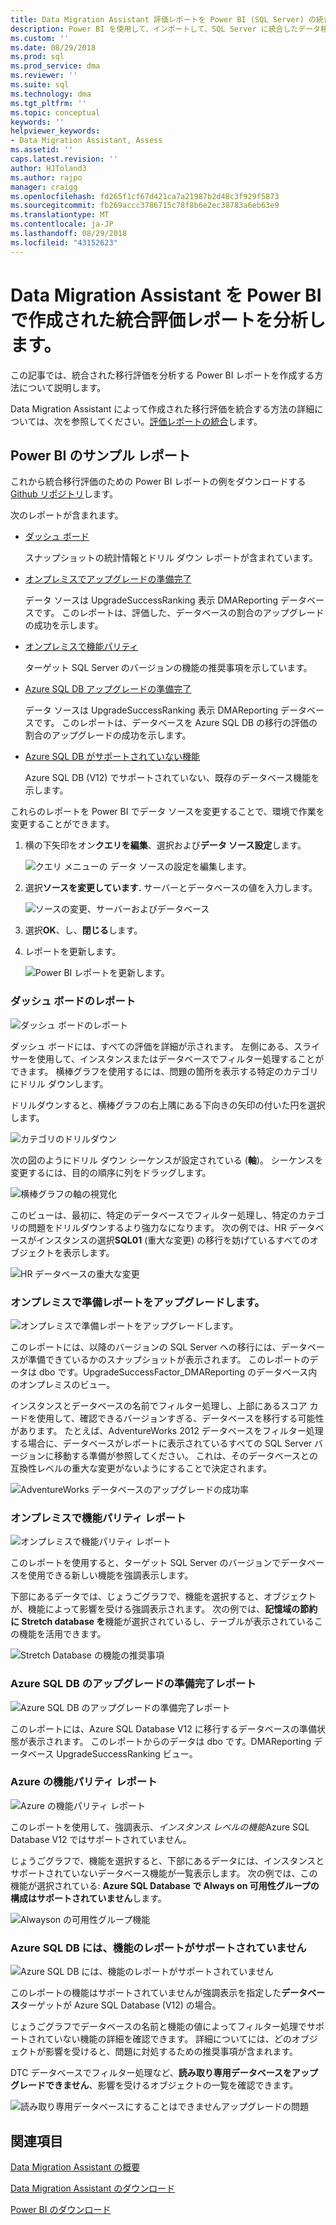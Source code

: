 ```yaml
---
title: Data Migration Assistant 評価レポートを Power BI (SQL Server) の統合の分析 |Microsoft Docs
description: Power BI を使用して、インポートして、SQL Server に統合したデータ移行の評価レポートを分析する方法について説明します
ms.custom: ''
ms.date: 08/29/2018
ms.prod: sql
ms.prod_service: dma
ms.reviewer: ''
ms.suite: sql
ms.technology: dma
ms.tgt_pltfrm: ''
ms.topic: conceptual
keywords: ''
helpviewer_keywords:
- Data Migration Assistant, Assess
ms.assetid: ''
caps.latest.revision: ''
author: HJToland3
ms.author: rajpo
manager: craigg
ms.openlocfilehash: fd265f1cf67d421ca7a21987b2d48c3f929f5873
ms.sourcegitcommit: fb269accc3786715c78f8b6e2ec38783a6eb63e9
ms.translationtype: MT
ms.contentlocale: ja-JP
ms.lasthandoff: 08/29/2018
ms.locfileid: "43152623"
---
```

# <a name="analyze-consolidated-assessment-reports-created-by-data-migration-assistant-with-power-bi"></a>Data Migration Assistant を Power BI で作成された統合評価レポートを分析します。

この記事では、統合された移行評価を分析する Power BI レポートを作成する方法について説明します。

Data Migration Assistant によって作成された移行評価を統合する方法の詳細については、次を参照してください。[評価レポートの統合](../dma/dma-consolidatereports.md)します。

## <a name="sample-power-bi-reports"></a>Power BI のサンプル レポート

これから統合移行評価のための Power BI レポートの例をダウンロードする[Github リポジトリ](https://github.com/Microsoft/sql-server-samples/tree/master/samples/features/data-migration-assistant)します。

次のレポートが含まれます。 

- [ダッシュ ボード](#dashboard--details)

  スナップショットの統計情報とドリル ダウン レポートが含まれています。

- [オンプレミスでアップグレードの準備完了](#on-premises-upgrade-readiness--details)

  データ ソースは UpgradeSuccessRanking 表示 DMAReporting データベースです。  このレポートは、評価した、データベースの割合のアップグレードの成功を示します。

- [オンプレミスで機能パリティ](#on-premise-feature-parity--details)

  ターゲット SQL Server のバージョンの機能の推奨事項を示しています。

- [Azure SQL DB アップグレードの準備完了](#azure-sql-db-upgrade-readiness--details)

  データ ソースは UpgradeSuccessRanking 表示 DMAReporting データベースです。  このレポートは、データベースを Azure SQL DB の移行の評価の割合のアップグレードの成功を示します。

- [Azure SQL DB がサポートされていない機能](#azure-sql-db-unsupported-features--details)

  Azure SQL DB (V12) でサポートされていない、既存のデータベース機能を示します。

これらのレポートを Power BI でデータ ソースを変更することで、環境で作業を変更することができます。 

1. 横の下矢印をオン**クエリを編集**、選択および**データ ソース設定**します。

   ![クエリ メニューの データ ソースの設定を編集します。](../dma/media/DataSourceSettings.png)

1. 選択**ソースを変更しています.** サーバーとデータベースの値を入力します。

   ![ソースの変更、サーバーおよびデータベース](../dma/media/ChangeSource.png)

1. 選択**OK**、し、**閉じる**します。

1. レポートを更新します。

   ![Power BI レポートを更新します。](../dma/media/RefreshReport.png)

### <a name="dashboard-report"></a>ダッシュ ボードのレポート

![ダッシュ ボードのレポート](../dma/media/DashboardReport.png)

ダッシュ ボードには、すべての評価を詳細が示されます。 左側にある、スライサーを使用して、インスタンスまたはデータベースでフィルター処理することができます。 横棒グラフを使用するには、問題の箇所を表示する特定のカテゴリにドリル ダウンします。

ドリルダウンすると、横棒グラフの右上隅にある下向きの矢印の付いた円を選択します。

![カテゴリのドリルダウン](../dma/media/CategoryDrillDown.png)

次の図のようにドリル ダウン シーケンスが設定されている (**軸**)。 シーケンスを変更するには、目的の順序に列をドラッグします。

![横棒グラフの軸の視覚化](../dma/media/VisualizationsAxis.png)

このビューは、最初に、特定のデータベースでフィルター処理し、特定のカテゴリの問題をドリルダウンするより強力なになります。 次の例では、HR データベースがインスタンスの選択**SQL01** (重大な変更) の移行を妨げているすべてのオブジェクトを表示します。

![HR データベースの重大な変更](../dma/media/BreakingChanges.png)

### <a name="on-premises-upgrade-readiness-report"></a>オンプレミスで準備レポートをアップグレードします。

![オンプレミスで準備レポートをアップグレードします。](../dma/media/OnPremisesUpgradeReadinessReport.png)

このレポートには、以降のバージョンの SQL Server への移行には、データベースが準備できているかのスナップショットが表示されます。 このレポートのデータは dbo です。UpgradeSuccessFactor\_DMAReporting のデータベース内のオンプレミスのビュー。

インスタンスとデータベースの名前でフィルター処理し、上部にあるスコア カードを使用して、確認できるバージョンすぎる、データベースを移行する可能性があります。 たとえば、AdventureWorks 2012 データベースをフィルター処理する場合に、データベースがレポートに表示されているすべての SQL Server バージョンに移動する準備が参照してください。 これは、そのデータベースとの互換性レベルの重大な変更がないようにすることで決定されます。

![AdventureWorks データベースのアップグレードの成功率](../dma/media/UpgradeSuccessFactor.png)

### <a name="on-premises-feature-parity-report"></a>オンプレミスで機能パリティ レポート

![オンプレミスで機能パリティ レポート](../dma/media/OnPremisesFeatureParityReport.png)

このレポートを使用すると、ターゲット SQL Server のバージョンでデータベースを使用できる新しい機能を強調表示します。

下部にあるデータでは、じょうごグラフで、機能を選択すると、オブジェクトが、機能によって影響を受ける強調表示されます。 次の例では、**記憶域の節約に Stretch database を**機能が選択されているし、テーブルが表示されているこの機能を活用できます。

![Stretch Database の機能の推奨事項](../dma/media/FeatureRecommend_StretchDatabase.png)

### <a name="azure-sql-db-upgrade-readiness-report"></a>Azure SQL DB のアップグレードの準備完了レポート

![Azure SQL DB のアップグレードの準備完了レポート](../dma/media/AzureSQLDBUpgradeReadinessReport.png)

このレポートには、Azure SQL Database V12 に移行するデータベースの準備状態が表示されます。 このレポートからのデータは dbo です。DMAReporting データベース UpgradeSuccessRanking ビュー。

### <a name="azure-features-parity-report"></a>Azure の機能パリティ レポート

![Azure の機能パリティ レポート](../dma/media/AzureFeaturesParityReport.png)

このレポートを使用して、強調表示、*インスタンス レベルの機能*Azure SQL Database V12 ではサポートされていません。

じょうごグラフで、機能を選択すると、下部にあるデータには、インスタンスとサポートされていないデータベース機能が一覧表示します。 次の例では、この機能が選択されている: **Azure SQL Database で Always on 可用性グループの構成はサポートされていません**します。  

![Alwayson の可用性グループ機能](../dma/media/Feature_AlwaysOnAvailability.png)

 
### <a name="azure-sql-db-unsupported-features-report"></a>Azure SQL DB には、機能のレポートがサポートされていません

![Azure SQL DB には、機能のレポートがサポートされていません](../dma/media/AzureSQLDBUnsupportedFeaturesReport.png)

このレポートの機能はサポートされていませんが強調表示を指定した**データベース**ターゲットが Azure SQL Database (V12) の場合。

じょうごグラフでデータベースの名前と機能の値によってフィルター処理でサポートされていない機能の詳細を確認できます。 詳細についてには、どのオブジェクトが影響を受けると、問題に対処するための推奨事項が含まれます。

DTC データベースでフィルター処理など、**読み取り専用データベースをアップグレードできません**、影響を受けるオブジェクトの一覧を確認できます。

![読み取り専用データベースにすることはできませんアップグレードの問題](../dma/media/ReadOnlyDatabases.png)

## <a name="see-also"></a>関連項目

[Data Migration Assistant の概要](../dma/dma-overview.md)

[Data Migration Assistant のダウンロード](https://www.microsoft.com/download/details.aspx?id=53595)

[Power BI のダウンロード](https://powerbi.microsoft.com/)
